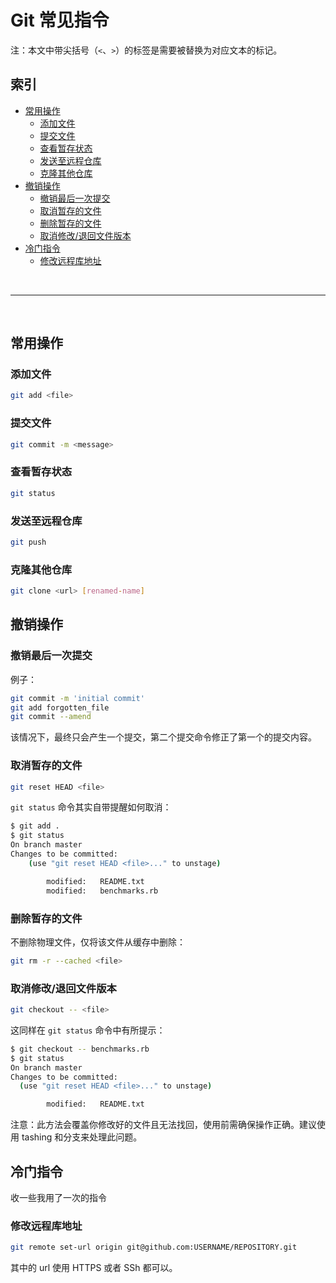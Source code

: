 # Git 常见指令 <!-- omit in toc -->

注：本文中带尖括号（`<`、`>`）的标签是需要被替换为对应文本的标记。

## 索引 <!-- omit in toc -->

- [常用操作](#常用操作)
  - [添加文件](#添加文件)
  - [提交文件](#提交文件)
  - [查看暂存状态](#查看暂存状态)
  - [发送至远程仓库](#发送至远程仓库)
  - [克隆其他仓库](#克隆其他仓库)
- [撤销操作](#撤销操作)
  - [撤销最后一次提交](#撤销最后一次提交)
  - [取消暂存的文件](#取消暂存的文件)
  - [删除暂存的文件](#删除暂存的文件)
  - [取消修改/退回文件版本](#取消修改退回文件版本)
- [冷门指令](#冷门指令)
  - [修改远程库地址](#修改远程库地址)

<br>

---

<br>

## 常用操作

### 添加文件

```bash
git add <file>
```

### 提交文件

```bash
git commit -m <message>
```

### 查看暂存状态

```bash
git status
```

### 发送至远程仓库

```bash
git push
```

### 克隆其他仓库

```bash
git clone <url> [renamed-name]
```

## 撤销操作

### 撤销最后一次提交

例子：

```bash
git commit -m 'initial commit'
git add forgotten_file
git commit --amend
```

该情况下，最终只会产生一个提交，第二个提交命令修正了第一个的提交内容。

### 取消暂存的文件

```bash
git reset HEAD <file>
```

`git status` 命令其实自带提醒如何取消：

```bash
$ git add .
$ git status
On branch master
Changes to be committed:
    (use "git reset HEAD <file>..." to unstage)

        modified:   README.txt
        modified:   benchmarks.rb
```

### 删除暂存的文件

不删除物理文件，仅将该文件从缓存中删除：

```bash
git rm -r --cached <file>
```

### 取消修改/退回文件版本

```bash
git checkout -- <file>
```

这同样在 `git status` 命令中有所提示：

```bash
$ git checkout -- benchmarks.rb
$ git status
On branch master
Changes to be committed:
  (use "git reset HEAD <file>..." to unstage)

        modified:   README.txt
```

注意：此方法会覆盖你修改好的文件且无法找回，使用前需确保操作正确。建议使用 tashing 和分支来处理此问题。

## 冷门指令

收一些我用了一次的指令

### 修改远程库地址

```bash
git remote set-url origin git@github.com:USERNAME/REPOSITORY.git
```

其中的 url 使用 HTTPS 或者 SSh 都可以。


